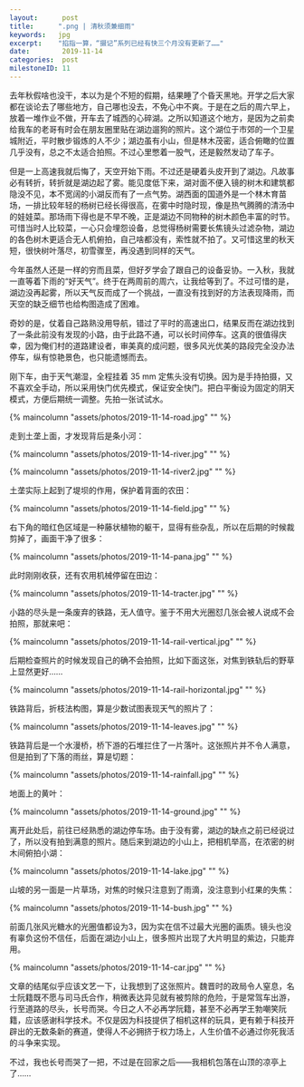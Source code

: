 ```yaml
---
layout:      post
title:      ".png | 清秋须兼细雨"
keywords:   jpg
excerpt:    "掐指一算，“摄记”系列已经有快三个月没有更新了……"
date:        2019-11-14
categories:  post
milestoneID: 11
---
```


去年秋假啥也没干，本以为是个不短的假期，结果睡了个昏天黑地。开学之后大家都在谈论去了哪些地方，自己哪也没去，不免心中不爽。于是在之后的周六早上，放着一堆作业不做，开车去了城西的心碎湖。之所以知道这个地方，是因为之前卖给我车的老哥有时会在朋友圈里贴在湖边遛狗的照片。这个湖位于市郊的一个卫星城附近，平时散步锻炼的人不少；湖边虽有小山，但是林木茂密，适合俯瞰的位置几乎没有，总之不太适合拍照。不过心里憋着一股气，还是毅然发动了车子。

但是一上高速我就后悔了，天空开始下雨。不过还是硬着头皮开到了湖边。凡故事必有转折，转折就是湖边起了雾。能见度低下来，湖对面不便入镜的树木和建筑都隐没不见，本不宽阔的小湖反而有了一点气势。湖西面的国道外是一个林木育苗场，一排比较年轻的杨树已经长得很高，在雾中时隐时现，像是热气腾腾的清汤中的娃娃菜。那场雨下得也是不早不晚，正是湖边不同物种的树木颜色丰富的时节。可惜当时人比较菜，一心只会埋怨设备，总觉得杨树需要长焦镜头过滤杂物，湖边的各色树木更适合无人机俯拍，自己啥都没有，索性就不拍了。又可惜这里的秋天短，很快树叶落尽，初雪骤至，再没遇到同样的天气。

今年虽然人还是一样的穷而且菜，但好歹学会了跟自己的设备妥协。一入秋，我就一直等着下雨的“好天气”。终于在两周前的周六，让我给等到了。不过可惜的是，湖边没再起雾，所以天气反而成了一个挑战，一直没有找到好的方法表现降雨，而天空的缺乏细节也给构图造成了困难。

奇妙的是，仗着自己路熟没用导航，错过了平时的高速出口，结果反而在湖边找到了一条此前没有发现的小路，由于此路不通，可以长时间停车。这真的很值得庆幸，因为俺们村的道路建设者，审美真的成问题，很多风光优美的路段完全没办法停车，纵有惊艳景色，也只能遗憾而去。

刚下车，由于天气潮湿，全程挂着 35 mm 定焦头没有切换。因为是手持拍摄，又不喜欢全手动，所以采用快门优先模式，保证安全快门。把白平衡设为固定的阴天模式，方便后期统一调整。先拍一张试试水。

{% maincolumn "assets/photos/2019-11-14-road.jpg" "" %}

走到土垄上面，才发现背后是条小河：

{% maincolumn "assets/photos/2019-11-14-river.jpg" "" %}

{% maincolumn "assets/photos/2019-11-14-river2.jpg" "" %}

土垄实际上起到了堤坝的作用，保护着背面的农田：

{% maincolumn "assets/photos/2019-11-14-field.jpg" "" %}

右下角的暗红色区域是一种藤状植物的躯干，显得有些杂乱，所以在后期的时候裁剪掉了，画面干净了很多：

{% maincolumn "assets/photos/2019-11-14-pana.jpg" "" %}

此时刚刚收获，还有农用机械停留在田边：

{% maincolumn "assets/photos/2019-11-14-tracter.jpg" "" %}

小路的尽头是一条废弃的铁路，无人值守。鉴于不用大光圈怼几张会被人说成不会拍照，那就来吧：

{% maincolumn "assets/photos/2019-11-14-rail-vertical.jpg" "" %}

后期检查照片的时候发现自己的确不会拍照，比如下面这张，对焦到铁轨后的野草上显然更好……

{% maincolumn "assets/photos/2019-11-14-rail-horizontal.jpg" "" %}

铁路背后，折枝法构图，算是少数试图表现天气的照片了：

{% maincolumn "assets/photos/2019-11-14-leaves.jpg" "" %}

铁路背后是一个水漫桥，桥下游的石堆拦住了一片落叶。这张照片并不令人满意，但是拍到了下落的雨丝，算是切题：

{% maincolumn "assets/photos/2019-11-14-rainfall.jpg" "" %}

地面上的黄叶：

{% maincolumn "assets/photos/2019-11-14-ground.jpg" "" %}

离开此处后，前往已经熟悉的湖边停车场。由于没有雾，湖边的缺点之前已经说过了，所以没有拍到满意的照片。随后来到湖边的小山上，把相机举高，在浓密的树木间俯拍小湖：

{% maincolumn "assets/photos/2019-11-14-lake.jpg" "" %}

山坡的另一面是一片草场，对焦的时候只注意到了雨滴，没注意到小红果的失焦：

{% maincolumn "assets/photos/2019-11-14-bush.jpg" "" %}

前面几张风光糖水的光圈值都设为3，因为实在信不过最大光圈的画质。镜头也没有辜负这份不信任，后面在湖边小山上，很多照片出现了大片明显的紫边，只能弃用。

{% maincolumn "assets/photos/2019-11-14-car.jpg" "" %}

文章的结尾似乎应该文艺一下，让我想到了这张照片。魏晋时的政局令人窒息，名士阮籍既不愿与司马氏合作，稍微表达异见就有被剪除的危险，于是常驾车出游，行至道路的尽头，长号而哭。今日之人不必再学阮籍，甚至不必再学王勃嘲笑阮籍，应该感谢科学技术。不仅是因为科技提供了相机这样的玩具，更有赖于科技开辟出的无数条新的赛道，使得人不必拥挤于权力场上，人生价值不必通过你死我活的斗争来实现。

不过，我也长号而哭了一把，不过是在回家之后——我相机包落在山顶的凉亭上了……

